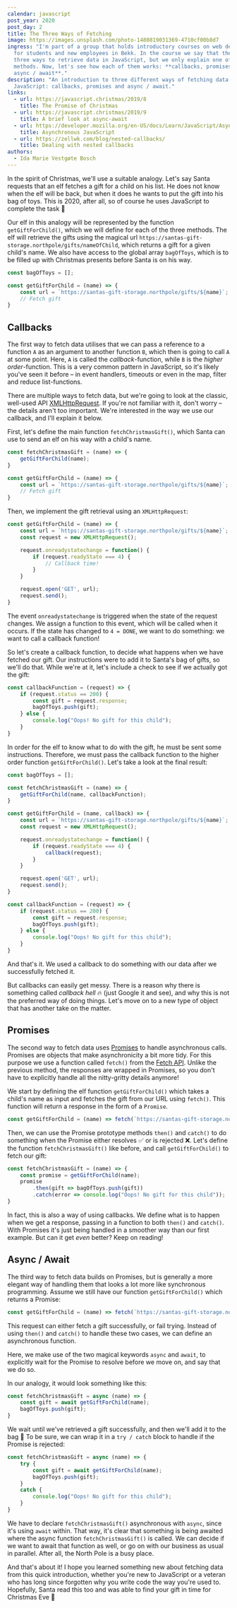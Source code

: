 ```yaml
---
calendar: javascript
post_year: 2020
post_day: 2
title: The Three Ways of Fetching
image: https://images.unsplash.com/photo-1480819031369-4710cf00b8d7
ingress: "I'm part of a group that holds introductory courses on web development
  for students and new employees in Bekk. In the course we say that there are
  three ways to retrieve data in JavaScript, but we only explain one of the
  methods. Now, let's see how each of them works: **callbacks, promises and
  async / await**."
description: "An introduction to three different ways of fetching data in
  JavaScript: callbacks, promises and async / await."
links:
  - url: https://javascript.christmas/2019/8
    title: The Promise of Christmas
  - url: https://javascript.christmas/2019/9
    title: A brief look at async-await
  - url: https://developer.mozilla.org/en-US/docs/Learn/JavaScript/Asynchronous
    title: Asynchronous JavaScript
  - url: https://zellwk.com/blog/nested-callbacks/
    title: Dealing with nested callbacks
authors:
  - Ida Marie Vestgøte Bosch
---
```

In the spirit of Christmas, we'll use a suitable analogy. Let's say Santa requests that an elf fetches a gift for a child on his list. He does not know when the elf will be back, but when it does he wants to put the gift into his bag of toys. This is 2020, after all, so of course he uses JavaScript to complete the task :santa:

Our elf in this analogy will be represented by the function `getGiftForChild()`, which we will define for each of the three methods. The elf will retrieve the gifts using the magical url `https://santas-gift-storage.northpole/gifts/nameOfChild`, which returns a gift for a given child's name. We also have access to the global array `bagOfToys`, which is to be filled up with Christmas presents before Santa is on his way.

```javascript
const bagOfToys = [];

const getGiftForChild = (name) => {
    const url = `https://santas-gift-storage.northpole/gifts/${name}`;
    // Fetch gift
}
```

## Callbacks

The first way to fetch data utilises that we can pass a reference to a function `A` as an argument to another function `B`, which then is going to call `A` at some point. Here, `A` is called the _callback_-function, while `B` is the _higher order_-function. This is a very common pattern in JavaScript, so it's likely you've seen it before – in event handlers, timeouts or even in the map, filter and reduce list-functions.

There are multiple ways to fetch data, but we're going to look at the classic, well-used API [XMLHttpRequest](https://developer.mozilla.org/en-US/docs/Web/API/XMLHttpRequest). If you're not familiar with it, don't worry – the details aren't too important. We're interested in the way we use our callback, and I'll explain it below.

First, let's define the main function `fetchChristmasGift()`, which Santa can use to send an elf on his way with a child's name.  

```javascript
const fetchChristmasGift = (name) => {
    getGiftForChild(name);
}

const getGiftForChild = (name) => {
    const url = `https://santas-gift-storage.northpole/gifts/${name}`;
    // Fetch gift
}
```
Then, we implement the gift retrieval using an `XMLHttpRequest`:

```javascript
const getGiftForChild = (name) => {
    const url = `https://santas-gift-storage.northpole/gifts/${name}`;
    const request = new XMLHttpRequest();

    request.onreadystatechange = function() {
        if (request.readyState === 4) {
            // Callback time!
        }
    }

    request.open('GET', url);
    request.send();
}
```
The event `onreadystatechange` is triggered when the state of the request changes. We assign a function to this event, which will be called when it occurs. If the state has changed to `4 = DONE`, we want to do something: we want to call a callback function!

So let's create a callback function, to decide what happens when we have fetched our gift. Our instructions were to add it to Santa's bag of gifts, so we'll do that. While we're at it, let's include a check to see if we actually got the gift:

```javascript
const callbackFunction = (request) => {
    if (request.status == 200) {
        const gift = request.response;
        bagOfToys.push(gift);
    } else {
        console.log("Oops! No gift for this child");
    }
}
```
In order for the elf to know what to do with the gift, he must be sent some instructions. Therefore, we must pass the callback function to the higher order function `getGiftForChild()`. Let's take a look at the final result: 

```javascript
const bagOfToys = [];

const fetchChristmasGift = (name) => {
    getGiftForChild(name, callbackFunction);
}

const getGiftForChild = (name, callback) => {
    const url = `https://santas-gift-storage.northpole/gifts/${name}`;
    const request = new XMLHttpRequest();

    request.onreadystatechange = function() {
        if (request.readyState === 4) {
            callback(request);
        }
    }

    request.open('GET', url);
    request.send();
}

const callbackFunction = (request) => {
    if (request.status == 200) {
        const gift = request.response;
        bagOfToys.push(gift);
    } else {
        console.log("Oops! No gift for this child");
    }
}
```

And that's it. We used a callback to do something with our data after we successfully fetched it.

But callbacks can easily get messy. There is a reason why there is something called _callback hell_ :fire: (just Google it and see), and why this is not the preferred way of doing things. Let's move on to a new type of object that has another take on the matter.

## Promises

The second way to fetch data uses [Promises](https://developer.mozilla.org/en-US/docs/Web/JavaScript/Reference/Global_Objects/Promise) to handle asynchronous calls. Promises are objects that make asynchronicity a bit more tidy. For this purpose we use a function called `fetch()` from the [Fetch API](https://developer.mozilla.org/en-US/docs/Web/API/Fetch_API/Using_Fetch). Unlike the previous method, the responses are wrapped in Promises, so you don't have to explicitly handle all the nitty-gritty details anymore!

We start by defining the elf function `getGiftForChild()` which takes a child's name as input and fetches the gift from our URL using `fetch()`. This function will return a response in the form of a `Promise`.

```javascript
const getGiftForChild = (name) => fetch(`https://santas-gift-storage.northpole/gifts/${name}`);
```

Then, we can use the Promise prototype methods `then()` and `catch()` to do something when the Promise either resolves :white_check_mark: or is rejected :x:. Let's define the function `fetchChristmasGift()` like before, and call `getGiftForChild()` to fetch our gift:

```javascript
const fetchChristmasGift = (name) => {
    const promise = getGiftForChild(name);
    promise
        .then(gift => bagOfToys.push(gift))
        .catch(error => console.log("Oops! No gift for this child"));
}
```

In fact, this is also a way of using callbacks. We define what is to happen when we get a response, passing in a function to both `then()` and `catch()`. With Promises it's just being handled in a smoother way than our first example. But can it get _even_ better? Keep on reading!

## Async / Await

The third way to fetch data builds on Promises, but is generally a more elegant way of handling them that looks a lot more like synchronous programming. Assume we still have our function `getGiftForChild()` which returns a Promise:

```javascript
const getGiftForChild = (name) => fetch(`https://santas-gift-storage.northpole/gifts/${name}`);
```

This request can either fetch a gift successfully, or fail trying. Instead of using `then()` and `catch()` to handle these two cases, we can define an asynchronous function.

Here, we make use of the two magical keywords `async` and `await`, to explicitly wait for the Promise to resolve before we move on, and say that we do so.

In our analogy, it would look something like this:

```javascript
const fetchChristmasGift = async (name) => {
    const gift = await getGiftForChild(name);
    bagOfToys.push(gift);
}
```
We wait until we've retrieved a gift successfully, and then we'll add it to the bag :gift: 
To be sure, we can wrap it in a `try / catch` block to handle if the Promise is rejected:

```javascript
const fetchChristmasGift = async (name) => {
    try {
        const gift = await getGiftForChild(name);
        bagOfToys.push(gift);
    }
    catch {
        console.log("Oops! No gift for this child");
    }
}
```
We have to declare `fetchChristmasGift()` asynchronous with `async`, since it's using `await` within. That way, it's clear that something is being awaited where the async function `fetchChristmasGift()` is called. We can decide if we want to await that function as well, or go on with our business as usual in parallel. After all, the North Pole is a busy place.

And that's about it! I hope you learned something new about fetching data from this quick introduction, whether you're new to JavaScript or a veteran who has long since forgotten why you write code the way you're used to. Hopefully, Santa read this too and was able to find your gift in time for Christmas Eve :christmas_tree:

